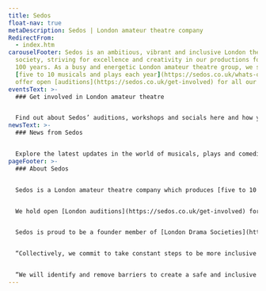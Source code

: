 ```yaml
---
title: Sedos
float-nav: true
metaDescription: Sedos | London amateur theatre company
RedirectFrom:
  - index.htm
carouselFooter: Sedos is an ambitious, vibrant and inclusive London theatre
  society, striving for excellence and creativity in our productions for over
  100 years. As a busy and energetic London amateur theatre group, we stage
  [five to 10 musicals and plays each year](https://sedos.co.uk/whats-on) and
  offer open [auditions](https://sedos.co.uk/get-involved) for all our shows.
eventsText: >-
  ### Get involved in London amateur theatre


  Find out about Sedos’ auditions, workshops and socials here and how you can take part.
newsText: >-
  ### News from Sedos


  Explore the latest updates in the world of musicals, plays and comedies, with London amateur theatre society Sedos. [Sign up for our newsletter here.](https://mailchi.mp/sedos.co.uk/newsletter-sign-up)
pageFooter: >-
  ### About Sedos


  Sedos is a London amateur theatre company which produces [five to 10 shows](https://sedos.co.uk/whats-on) every year. We have been the resident theatre company at the [Bridewell Theatre](https://sedos.co.uk/venues/bridewell) (just off Fleet Street) since 2012 and most of our season takes place there. We also perform in other venues, including touring to the Edinburgh Festival and the Minack Theatre in Cornwall.


  We hold open [London auditions](https://sedos.co.uk/get-involved) for all our shows so both members and non-members can put themselves forward for roles. Additionally we have a thriving community of people who work behind the scenes on our productions in a wide variety of roles. 


  Sedos is proud to be a founder member of [London Drama Societies](https://www.londondramasocieties.co.uk), which commits each member society to the following statement:


  “Collectively, we commit to take constant steps to be more inclusive and attract members and audiences reflecting London’s diversity.


  “We will identify and remove barriers to create a safe and inclusive environment. We want everyone to feel empowered to participate, on stage or off. We want stories to be told authentically.”
---
```

